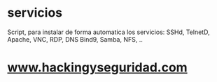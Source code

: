 # servicios

Script, para instalar de forma automatica los servicios: SSHd, TelnetD, Apache, VNC, RDP, DNS Bind9, Samba, NFS, ..

# www.hackingyseguridad.com

